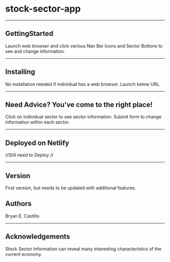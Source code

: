# stock-sector-app
***

## GettingStarted

Launch web browser and click various Nav Bar Icons and Sector Buttons to see and change information.

***

## Installing

No installation needed if individual has a web browser. Launch below URL.

***

## Need Advice? You've come to the right place!

Click on individual sector to see sector information. Submit form to change information within each sector.

***

## Deployed on Netlify

//Still need to Deploy //

***

## Version

First version, but needs to be updated with additional features.

## Authors

Bryan E. Castillo

***

## Acknowledgements

Stock Sector Information can reveal many interesting characteristics of the current economy.

